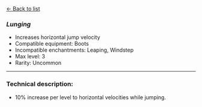 [<- Back to list](index.md)

### *Lunging*
- Increases horizontal jump velocity
- Compatible equipment: Boots
- Incompatible enchantments: Leaping, Windstep
- Max level: 3
- Rarity: Uncommon
---
### Technical description:
- 10% increase per level to horizontal velocities while jumping.
